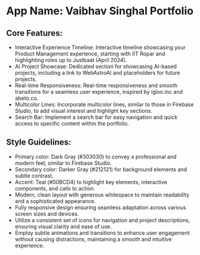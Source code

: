 # **App Name**: Vaibhav Singhal Portfolio

## Core Features:

- Interactive Experience Timeline: Interactive timeline showcasing your Product Management experience, starting with IIT Ropar and highlighting roles up to Justbaat (April 2024).
- AI Project Showcase: Dedicated section for showcasing AI-based projects, including a link to WebAstroAI and placeholders for future projects.
- Real-time Responsiveness: Real-time responsiveness and smooth transitions for a seamless user experience, inspired by igloo.inc and abeto.co.
- Multicolor Lines: Incorporate multicolor lines, similar to those in Firebase Studio, to add visual interest and highlight key sections.
- Search Bar: Implement a search bar for easy navigation and quick access to specific content within the portfolio.

## Style Guidelines:

- Primary color: Dark Gray (#303030) to convey a professional and modern feel, similar to Firebase Studio.
- Secondary color: Darker Gray (#212121) for background elements and subtle contrast.
- Accent: Teal (#00BCD4) to highlight key elements, interactive components, and calls to action.
- Modern, clean layout with generous whitespace to maintain readability and a sophisticated appearance.
- Fully responsive design ensuring seamless adaptation across various screen sizes and devices.
- Utilize a consistent set of icons for navigation and project descriptions, ensuring visual clarity and ease of use.
- Employ subtle animations and transitions to enhance user engagement without causing distractions, maintaining a smooth and intuitive experience.